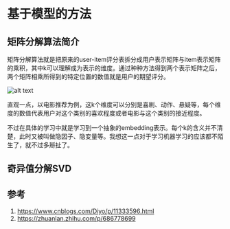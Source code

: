 
# 基于模型的方法


## 矩阵分解算法简介

矩阵分解算法就是把原来的user-item评分表拆分成用户表示矩阵与item表示矩阵的乘积，其中k可以理解成为表示的维度。通过种种方法得到两个表示矩阵之后，两个矩阵相乘所得到的特定位置的数值就是用户的期望评分。

![alt text](./../%E5%8D%8F%E5%90%8C%E8%BF%87%E6%BB%A4/3.png)


直观一点，以电影推荐为例，这k个维度可以分别是喜剧、动作、悬疑等，每个维度的数值代表用户对这个类别的喜欢程度或者电影与这个类别的接近程度。

不过在具体的学习中就是学习到一个抽象的embedding表示。每个k的含义并不清楚，此时又被叫做隐因子、隐变量等。我想这一点对于学习机器学习的应该都不陌生了，就不过多掰扯了。


## 奇异值分解SVD



## 参考
1. https://www.cnblogs.com/Diyo/p/11333596.html
2. https://zhuanlan.zhihu.com/p/686778699






































































